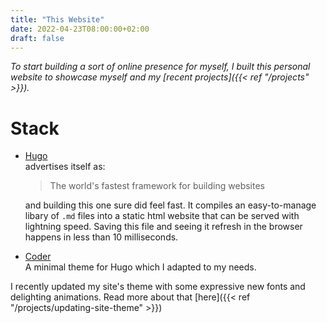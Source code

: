 ```yaml
---
title: "This Website"
date: 2022-04-23T08:00:00+02:00
draft: false
---
```


*To start building a sort of online presence for myself, I built this personal website to showcase myself and my [recent projects]({{< ref "/projects" >}}).*

# Stack
- [Hugo](https://github.com/gohugoio/hugo)  
  advertises itself as:
  > The world's fastest framework for building websites  

  and building this one sure did feel fast. It compiles an easy-to-manage libary of `.md` files into a static html website that can be served with lightning speed. Saving this file and seeing it refresh in the browser happens in less than 10 milliseconds.
- [Coder](https://github.com/luizdepra/hugo-coder)  
  A minimal theme for Hugo which I adapted to my needs.

I recently updated my site's theme with some expressive new fonts and delighting animations. Read more about that [here]({{< ref "/projects/updating-site-theme" >}})